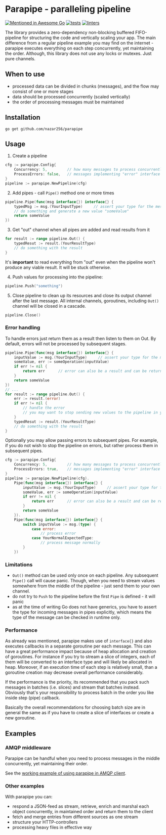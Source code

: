 Parapipe - paralleling pipeline
===============================

[![Mentioned in Awesome Go](https://awesome.re/mentioned-badge.svg)](https://github.com/avelino/awesome-go#data-structures)
[![tests](https://github.com/nazar256/parapipe/actions/workflows/tests.yml/badge.svg)](https://github.com/nazar256/parapipe/actions/workflows/tests.yml)
[![linters](https://github.com/nazar256/parapipe/actions/workflows/linters.yml/badge.svg)](https://github.com/nazar256/parapipe/actions/workflows/linters.yml)

The library provides a zero-dependency non-blocking buffered FIFO-pipeline 
for structuring the code and vertically scaling your app. 
The main difference from a regular pipeline example you may find on the internet - 
parapipe executes everything on each step concurrently,
yet maintaining the order. Although, this library does not use any locks or mutexes. Just pure channels.

When to use
-----------

* processed data can be divided in chunks (messages), and the flow may consist of one or more stages
* data should be processed concurrently (scaled vertically)
* the order of processing messages must be maintained

Installation
------------

```
go get github.com/nazar256/parapipe
```

Usage
-----

1. Create a pipeline

```go
cfg := parapipe.Config{
    Concurrency: 5,			// how many messages to process concurrently for each pipe
    ProcessErrors: false,	// messages implementing "error" interface will not be passed to subsequent workers
}
pipeline := parapipe.NewPipeline(cfg)
```

2. Add pipes - call `Pipe()` method one or more times
```go
pipeline.Pipe(func(msg interface{}) interface{} {
    typedMsg := msg.(YourInputType)     // assert your type for the message
    // do something and generate a new value "someValue"
    return someValue
})
   ```
3. Get "out" channel when all pipes are added and read results from it
```go
for result := range pipeline.Out() {
    typedResut := result.(YourResultType)
    // do something with the result
}
```
It's **important** to read everything from "out" even when the pipeline won't produce any viable result. 
It will be stuck otherwise.

4. Push values for processing into the pipeline:
```go
pipeline.Push("something")
```   

5. Close pipeline to clean up its resources and close its output channel after the last message. 
   All internal channels, goroutines, including `Out()` channel will be closed in a cascade.
```go
pipeline.Close()
```   

### Error handling

To handle errors just return them as a result then listen to them on Out. 
By default, errors will not be processed by subsequent stages.
```go
pipeline.Pipe(func(msg interface{}) interface{} {
    inputValue := msg.(YourInputType)     // assert your type for the message
    someValue, err := someOperation(inputValue)
    if err != nil {
        return err      // error can also be a result and can be returned from a pipeline stage (pipe)
    }
    return someValue
})
// ...
for result := range pipeline.Out() {
    err := result.(error)
    if err != nil {
        // handle the error
        // you may want to stop sending new values to the pipeline in your own way and do close(pipeline.In())
    }   
    typedResut := result.(YourResultType)
    // do something with the result
}
```

Optionally you may allow passing errors to subsequent pipes. 
For example, if you do not wish to stop the pipeline on errors, but rather process them in subsequent pipes.
```go
cfg := parapipe.Config{
    Concurrency: 5,			// how many messages to process concurrently for each pipe
    ProcessErrors: true,	// messages implementing "error" interface will be passed to subsequent workers as any message
}
pipeline := parapipe.NewPipeline(cfg).
    Pipe(func(msg interface{}) interface{} {
        inputValue := msg.(YourInputType)     // assert your type for the message
        someValue, err := someOperation(inputValue)
        if err != nil {
            return err      // error can also be a result and can be returned from a pipeline stage (pipe)
        }
        return someValue
    }).
    Pipe(func(msg interface{}) interface{} {
        switch inputValue := msg.(type) {
            case error:
                // process error 
            case YourNormalExpectedType:
                // process message normally
        }
    })
```

### Limitations

* `Out()` method can be used only once on each pipeline. Any subsequent `Pipe()` call will cause panic. 
  Though, when you need to stream values somewhere from the middle of the pipeline - just send them to your own channel.
* do not try to `Push` to the pipeline before the first `Pipe` is defined - it will panic
* as at the time of writing Go does not have generics, you have to assert the type for incoming messages in pipes explicitly,
which means the type of the message can be checked in runtime only.

### Performance

As already was mentioned, parapipe makes use of `interface{}` and also executes callbacks in a separate goroutine per each message.
This can have a great performance impact because of heap allocation and creation of goroutines.
For instance if you try to stream a slice of integers, each of them will be converted to an interface type and 
will likely be allocated in heap. 
Moreover, if an execution time of each step is relatively small,
than a goroutine creation may decrease overall performance considerably.

If the performance is the priority, its recommended that you pack such messages in batches (i.e. slices)
and stream that batches instead. 
Obviously that's your responsibility to process batch in the order you like inside step (pipe) callback.

Basically the overall recommendations for choosing batch size are in general the same as if you have to create a slice of interfaces
or create a new goroutine.

Examples
--------

### AMQP middleware

Parapipe can be handful when you need to process messages in the middle concurrently, yet maintaining their order.

See the [working example of using parapipe in AMQP client](http://github.com/nazar256/go-amqp-sniffer/blob/a5c5db375dc68a2e83c24686e4e57a63cf08c80b/sniffer/sniffer.go#L49-L108).

### Other examples

With parapipe you can:

  * respond a JSON-feed as stream, retrieve, enrich and marshal each object concurrently, in maintained order and return them to the client
  * fetch and merge entries from different sources as one stream
  * structure your HTTP-controllers
  * processing heavy files in effective way
